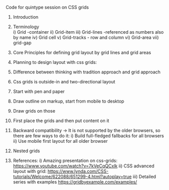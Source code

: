 Code for quintype session on CSS grids 

1. Introduction
2. Terminology   
  i) Grid -container 
  ii) Grid-item
  iii) Grid-lines -referenced as numbers also by name
  iv) Grid cell
  v) Grid-tracks - row and column
  vi) Grid-area 
  vii) grid-gap

3. Core Principles for defining grid layout by grid lines and grid areas
4. Planning to design layout with css grids:
  1.  Difference between thinking with tradition approach and grid approach
  2. Css grids is outside-in and two-directional layout 
  3. Start with pen and paper 
  4. Draw outline on markup, start from mobile to desktop 
  5. Draw grids on those
  6. First place the grids and then put content on it
  7. Backward compatibility → It is not supported by the older browsers, so there are few ways to do it:
      i) Build full-fledged fallbacks for all browsers
      ii) Use mobile first layout for all older browser
5. Nested grids
6. References: 
  i) Amazing presentation on css-grids:
      https://www.youtube.com/watch?v=7kVeCqQCxlk
  ii) CSS advanced layout with grid: 
      https://www.lynda.com/CSS-tutorials/Welcome/622088/651299-4.html?autoplay=true
  iii) Detailed series with examples https://gridbyexample.com/examples/
  
